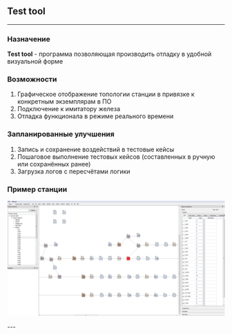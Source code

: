 ## Test tool
---
### Назначение
**Test tool** - программа позволяющая производить отладку в удобной визуальной форме
### Возможности
1. Графическое отображение топологии станции в привязке к конкретным экземплярам в ПО
2. Подключение к имитатору железа
3. Отладка функционала в режиме реального времени

### Запланированные улучшения
1. Запись и сохранение воздействий в тестовые кейсы
2. Пошаговое выполнение тестовых кейсов (составленных в ручную или сохранённых ранее)
3. Загрузка логов с пересчётами логики

### Пример станции
<p align="center">
    <img src="images/main_window.png", width="900">
</p>
---
